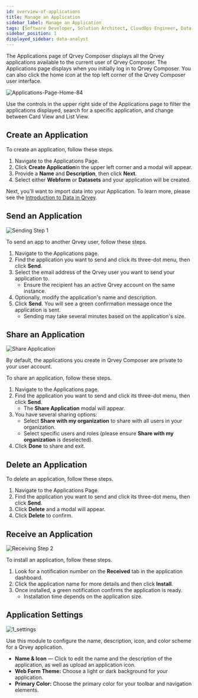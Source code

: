 ```yaml
---
id: overview-of-applications
title: Manage an Application
sidebar_label: Manage an Application
tags: [Software Developer, Solution Architect, CloudOps Engineer, Data Analyst, All Personas]
sidebar_position: 1
displayed_sidebar: data-analyst
---
```


<div style={{textAlign: "justify"}}>

<!--
A Qrvey application is a self-contained analytics project that can be used directly, shared, distributed, or embedded into other software platforms. Qrvey applications connect to one or more datasets, and they typically include any number of analytics components, such as charts, reports, dashboards, and automated workflows. Qrvey applications can be created in Qrvey Composer or programmatically via API.

Each Qrvey Composer offers the following features:
* **Web Forms**. Collect data from external users by creating web forms, surveys, and quizzes.
* **Data Connections**. Create a connection to a wide range of cloud-based and on-premise data stores, document databases, columnar databases, REST APIs, JSON and CSV data files, and more. 
* **Analytics**. Analyze data using pre-built visualizations or create custom charts and metrics.
* **Dashboard Builder**. Create highly interactive dashboards and mashups of visualizations across multiple datasets. A dashboard can include any combination of forms, charts, metrics, and analytics, as well as standard web components like text, images, headers and footers. Additional features include navigation and user authentication.
* **Automation**. Create automated workflows to perform virtually any task supported in the Qrvey platform. 
-->

The Applications page of Qrvey Composer displays all the Qrvey applications available to the current user of Qrvey Composer. The Applications page displays when you initially log in to Qrvey Composer. You can also click the home icon at the top left corner of the Qrvey Composer user interface.

![Applications-Page-Home-84](https://s3.amazonaws.com/cdn.qrvey.com/documentation_assets/partner-portal/bulk_uploads/version_84/Applications-Page-Home-84.png)

Use the controls in the upper right side of the Applications page to filter the applications displayed, search for a specific application, and change between Card View and List View.

## Create an Application

To create an application, follow these steps.
1. Navigate to the Applications Page.
2. Click **Create Application**in the upper left corner and a modal will appear. 
3. Provide a **Name** and **Description**, then click **Next**.
4. Select either **Webform** or **Datasets** and your application will be created.

Next, you'll want to import data into your Application. To learn more, please see the [Introduction to Data in Qrvey](./05-Working%20with%20Data/introduction-to-data-in-qrvey.md).

## Send an Application

![Sending Step 1](https://s3.amazonaws.com/cdn.qrvey.com/documentation_assets/ui-docs/others/3.4.8_sending/1_sending.png#thumbnail-80)

To send an app to another Qrvey user, follow these steps.
1. Navigate to the Applications page.
2. Find the application you want to send and click its three-dot menu, then click **Send**.
3. Select the email address of the Qrvey user you want to send your application to.
   - Ensure the recipient has an active Qrvey account on the same instance.
4. Optionally, modify the application's name and description.
5. Click **Send**. You will see a green confirmation message once the application is sent.
   - Sending may take several minutes based on the application's size.

## Share an Application

![Share Application](https://s3.amazonaws.com/cdn.qrvey.com/documentation_assets/partner-portal/bulk_uploads/version_84/Share-Application-84.png)

By default, the applications you create in Qrvey Composer are private to your user account.

To share an application, follow these steps.
1. Navigate to the Applications page.
2. Find the application you want to send and click its three-dot menu, then click **Send**.
   - The **Share Application** modal will appear.
3. You have several sharing options:
   - Select **Share with my organization** to share with all users in your organization.
   - Select specific users and roles (please ensure **Share with my organization** is deselected).
5. Click **Done** to share and exit.

## Delete an Application

To delete an application, follow these steps.
1. Navigate to the Applications Page.
2. Find the application you want to send and click its three-dot menu, then click **Send**.
3. Click **Delete** and a modal will appear.
4. Click **Delete** to confirm.

## Receive an Application

![Receiving Step 2](https://s3.amazonaws.com/cdn.qrvey.com/documentation_assets/ui-docs/others/3.4.8_sending/5_sending.png#thumbnail-60)

To install an application, follow these steps.
1. Look for a notification number on the **Received** tab in the application dashboard.
2. Click the application name for more details and then click **Install**.
3. Once installed, a green notification confirms the application is ready.
   - Installation time depends on the application size.

## Application Settings

![1_settings](https://s3.amazonaws.com/cdn.qrvey.com/documentation_assets/ui-docs/others/3.4.7_settings/1_settings.png#thumbnail)

Use this module to configure the name, description, icon, and color scheme for a Qrvey application.

- **Name & Icon** — Click to edit the name and the description of the application, as well as upload an application icon. 
- **Web Form Theme:** Choose a light or dark background for your application.
- **Primary Color:** Choose the primary color for your toolbar and navigation elements.

</div>